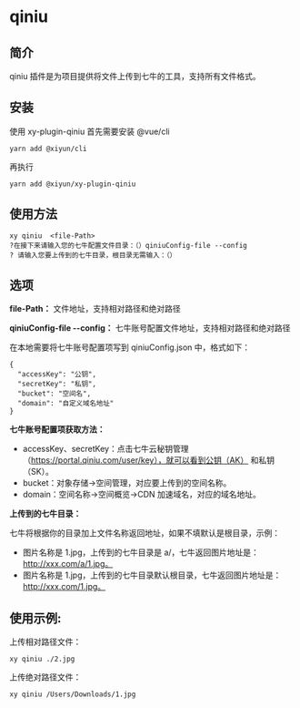 # qiniu

## 简介
qiniu 插件是为项目提供将文件上传到七牛的工具，支持所有文件格式。

## 安装
使用 xy-plugin-qiniu 首先需要安装 @vue/cli

```shell
yarn add @xiyun/cli
```
再执行
```shell
yarn add @xiyun/xy-plugin-qiniu
```

## 使用方法
```shell
xy qiniu  <file-Path> 
?在接下来请输入您的七牛配置文件目录：（）qiniuConfig-file --config
? 请输入您要上传到的七牛目录，根目录无需输入：（）
```
## 选项
**file-Path：** 文件地址，支持相对路径和绝对路径

**qiniuConfig-file --config：** 七牛账号配置文件地址，支持相对路径和绝对路径

在本地需要将七牛账号配置项写到 qiniuConfig.json 中，格式如下：
```shell
{
  "accessKey": "公钥",
  "secretKey": "私钥",
  "bucket": "空间名",
  "domain": "自定义域名地址"
}
```

**七牛账号配置项获取方法：**

 - accessKey、secretKey：点击七牛云秘钥管理（https://portal.qiniu.com/user/key），就可以看到公钥（AK） 和私钥（SK）。
 - bucket：对象存储->空间管理，对应要上传到的空间名称。
 - domain：空间名称->空间概览->CDN 加速域名，对应的域名地址。
 

**上传到的七牛目录：**

七牛将根据你的目录加上文件名称返回地址，如果不填默认是根目录，示例：

 - 图片名称是 1.jpg，上传到的七牛目录是 a/，七牛返回图片地址是：http://xxx.com/a/1.jpg。
 - 图片名称是 1.jpg，上传到的七牛目录默认根目录，七牛返回图片地址是：http://xxx.com/1.jpg。




## 使用示例:
上传相对路径文件：
```shell
xy qiniu ./2.jpg
```
上传绝对路径文件：
```shell
xy qiniu /Users/Downloads/1.jpg
```



